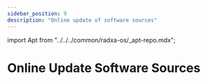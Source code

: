 ```yaml
---
sidebar_position: 9
description: "Online update of software sources"
---
```


import Apt from "../../../common/radxa-os/\_apt-repo.mdx";

# Online Update Software Sources

<Apt />
